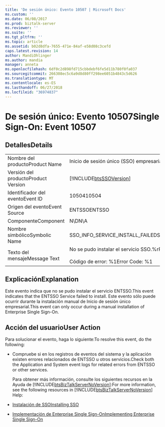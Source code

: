 ```yaml
---
title: 'De sesión único: Evento 10507 | Microsoft Docs'
ms.custom: ''
ms.date: 06/08/2017
ms.prod: biztalk-server
ms.reviewer: ''
ms.suite: ''
ms.tgt_pltfrm: ''
ms.topic: article
ms.assetid: b02d8dfa-7655-471e-84af-e58d08c3cefd
caps.latest.revision: 14
author: MandiOhlinger
ms.author: mandia
manager: anneta
ms.openlocfilehash: 6df0c2d898fd715cbbdebf6fe5d11b780f0fa037
ms.sourcegitcommit: 266308ec5c6a9d8d80ff298ee6051b4843c5d626
ms.translationtype: MT
ms.contentlocale: es-ES
ms.lasthandoff: 06/27/2018
ms.locfileid: "36974837"
---
```

# <a name="single-sign-on-event-10507"></a><span data-ttu-id="0eb98-102">De sesión único: Evento 10507</span><span class="sxs-lookup"><span data-stu-id="0eb98-102">Single Sign-On: Event 10507</span></span>
## <a name="details"></a><span data-ttu-id="0eb98-103">Detalles</span><span class="sxs-lookup"><span data-stu-id="0eb98-103">Details</span></span>  

|                 |                                                                 |
|-----------------|-----------------------------------------------------------------|
|  <span data-ttu-id="0eb98-104">Nombre del producto</span><span class="sxs-lookup"><span data-stu-id="0eb98-104">Product Name</span></span>   |                    <span data-ttu-id="0eb98-105">Inicio de sesión único (SSO) empresarial</span><span class="sxs-lookup"><span data-stu-id="0eb98-105">Enterprise Single Sign-On</span></span>                    |
| <span data-ttu-id="0eb98-106">Versión del producto</span><span class="sxs-lookup"><span data-stu-id="0eb98-106">Product Version</span></span> |   [!INCLUDE[btsSSOVersion](../includes/btsssoversion-md.md)]    |
|    <span data-ttu-id="0eb98-107">Identificador del evento</span><span class="sxs-lookup"><span data-stu-id="0eb98-107">Event ID</span></span>     |                              <span data-ttu-id="0eb98-108">10504</span><span class="sxs-lookup"><span data-stu-id="0eb98-108">10504</span></span>                              |
|  <span data-ttu-id="0eb98-109">Origen del evento</span><span class="sxs-lookup"><span data-stu-id="0eb98-109">Event Source</span></span>   |                             <span data-ttu-id="0eb98-110">ENTSSO</span><span class="sxs-lookup"><span data-stu-id="0eb98-110">ENTSSO</span></span>                              |
|    <span data-ttu-id="0eb98-111">Componente</span><span class="sxs-lookup"><span data-stu-id="0eb98-111">Component</span></span>    |                               <span data-ttu-id="0eb98-112">N\D</span><span class="sxs-lookup"><span data-stu-id="0eb98-112">N\A</span></span>                               |
|  <span data-ttu-id="0eb98-113">Nombre simbólico</span><span class="sxs-lookup"><span data-stu-id="0eb98-113">Symbolic Name</span></span>  |                 <span data-ttu-id="0eb98-114">SSO_INFO_SERVICE_INSTALL_FAILED</span><span class="sxs-lookup"><span data-stu-id="0eb98-114">SSO_INFO_SERVICE_INSTALL_FAILED</span></span>                 |
|  <span data-ttu-id="0eb98-115">Texto del mensaje</span><span class="sxs-lookup"><span data-stu-id="0eb98-115">Message Text</span></span>   | <span data-ttu-id="0eb98-116">No se pudo instalar el servicio SSO.%r</span><span class="sxs-lookup"><span data-stu-id="0eb98-116">Failed to install the SSO service.%r</span></span><br /><br /> <span data-ttu-id="0eb98-117">Código de error: %1</span><span class="sxs-lookup"><span data-stu-id="0eb98-117">Error Code: %1</span></span> |

## <a name="explanation"></a><span data-ttu-id="0eb98-118">Explicación</span><span class="sxs-lookup"><span data-stu-id="0eb98-118">Explanation</span></span>  
 <span data-ttu-id="0eb98-119">Este evento indica que no se pudo instalar el servicio ENTSSO.</span><span class="sxs-lookup"><span data-stu-id="0eb98-119">This event indicates that the ENTSSO Service failed to install.</span></span> <span data-ttu-id="0eb98-120">Este evento sólo puede ocurrir durante la instalación manual de Inicio de sesión único empresarial.</span><span class="sxs-lookup"><span data-stu-id="0eb98-120">This event can only occur during a manual installation of Enterprise Single Sign-On.</span></span>  

## <a name="user-action"></a><span data-ttu-id="0eb98-121">Acción del usuario</span><span class="sxs-lookup"><span data-stu-id="0eb98-121">User Action</span></span>  
 <span data-ttu-id="0eb98-122">Para solucionar el evento, haga lo siguiente:</span><span class="sxs-lookup"><span data-stu-id="0eb98-122">To resolve this event, do the following:</span></span>  

- <span data-ttu-id="0eb98-123">Compruebe si en los registros de eventos del sistema y la aplicación existen errores relacionados de ENTSSO u otros servicios.</span><span class="sxs-lookup"><span data-stu-id="0eb98-123">Check both the Application and System event logs for related errors from ENTSSO or other services.</span></span>  

  <span data-ttu-id="0eb98-124">Para obtener más información, consulte los siguientes recursos en la Ayuda de [!INCLUDE[btsBizTalkServerNoVersion](../includes/btsbiztalkservernoversion-md.md)]:</span><span class="sxs-lookup"><span data-stu-id="0eb98-124">For more information, see the following resources in [!INCLUDE[btsBizTalkServerNoVersion](../includes/btsbiztalkservernoversion-md.md)] Help:</span></span>  

- [<span data-ttu-id="0eb98-125">Instalación de SSO</span><span class="sxs-lookup"><span data-stu-id="0eb98-125">Installing SSO</span></span>](../core/installing-sso.md)  

- [<span data-ttu-id="0eb98-126">Implementación de Enterprise Single Sign-On</span><span class="sxs-lookup"><span data-stu-id="0eb98-126">Implementing Enterprise Single Sign-On</span></span>](../core/implementing-enterprise-single-sign-on.md)
